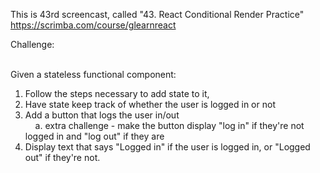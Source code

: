 This is 43rd screencast, called "43. React Conditional Render Practice"<br />
https://scrimba.com/course/glearnreact




Challenge:<br /><br />

Given a stateless functional component:<br />
1. Follow the steps necessary to add state to it,<br />
2. Have state keep track of whether the user is logged in or not<br />
3. Add a button that logs the user in/out<br />
    &nbsp;&nbsp;&nbsp;&nbsp;a. extra challenge - make the button display "log in" if they're not logged in and "log out" if they are<br />
4. Display text that says "Logged in" if the user is logged in, or "Logged out" if they're not.
